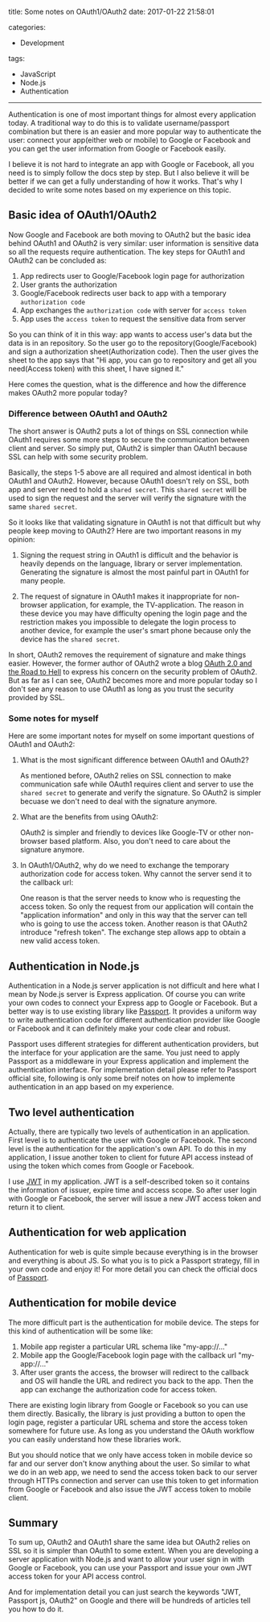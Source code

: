 title: Some notes on OAuth1/OAuth2
date: 2017-01-22 21:58:01

categories:
- Development

tags:
- JavaScript
- Node.js
- Authentication
---

Authentication is one of most important things for almost every application today. A traditional way to do this is to validate username/passport combination but there is an easier and more popular way to authenticate the user: connect your app(either web or mobile) to Google or Facebook and you can get the user information from Google or Facebook easily.

I believe it is not hard to integrate an app with Google or Facebook, all you need is to simply follow the docs step by step. But I also believe it will be better if we can get a fully understanding of how it works. That's why I decided to write some notes based on my experience on this topic.

## Basic idea of OAuth1/OAuth2

Now Google and Facebook are both moving to OAuth2 but the basic idea behind OAuth1 and OAuth2 is very similar: user information is sensitive data so all the requests require authentication. The key steps for OAuth1 and OAuth2 can be concluded as:

1. App redirects user to Google/Facebook login page for authorization
2. User grants the authorization
3. Google/Facebook redirects user back to app with a temporary `authorization code`
4. App exchanges the `authorization code` with server for `access token` 
5. App uses the `access token` to request the sensitive data from server

So you can think of it in this way: app wants to access user's data but the data is in an repository. So the user go to the repository(Google/Facebook) and sign a authorization sheet(Authorization code). Then the user gives the sheet to the app says that "Hi app, you can go to repository and get all you need(Access token) with this sheet, I have signed it."

Here comes the question, what is the difference and how the difference makes OAuth2 more popular today? 

### Difference between OAuth1 and OAuth2
The short answer is OAuth2 puts a lot of things on SSL connection while OAuth1 requires some more steps to secure the communication between client and server. So simply put, OAuth2 is simpler than OAuth1 because SSL can help with some security problem.

Basically, the steps 1-5 above are all required and almost identical in both OAuth1 and OAuth2. However, because OAuth1 doesn't rely on SSL, both app and server need to hold a `shared secret`. This `shared secret` will be used to sign the request and the server will verify the signature with the same `shared secret`.

So it looks like that validating signature in OAuth1 is not that difficult but why people keep moving to OAuth2? Here are two important reasons in my opinion:

1. Signing the request string in OAuth1 is difficult and the behavior is heavily depends on the language, library or server implementation. Generating the signature is almost the most painful part in OAuth1 for many people.

2. The request of signature in OAuth1 makes it inappropriate for non-browser application, for example, the TV-application. The reason in these device you may have difficulty opening the login page and the restriction makes you impossible to delegate the login process to another device, for example the user's smart phone because only the device has the `shared secret`.

In short, OAuth2 removes the requirement of signature and make things easier. However, the former author of OAuth2 wrote a blog [OAuth 2.0 and the Road to Hell](https://hueniverse.com/2012/07/26/oauth-2-0-and-the-road-to-hell/) to express his concern on the security problem of OAuth2. But as far as I can see, OAuth2 becomes more and more popular today so I don't see any reason to use OAuth1 as long as you trust the security provided by SSL.

### Some notes for myself
Here are some important notes for myself on some important questions of OAuth1 and OAuth2:

1. What is the most significant difference between OAuth1 and OAuth2?
    
    As mentioned before, OAuth2 relies on SSL connection to make communication safe while OAuth1 requires client and server to use the `shared secret` to generate and verify the signature. So OAuth2 is simpler becuase we don't need to deal with the signature anymore.

2. What are the benefits from using OAuth2:

    OAuth2 is simpler and friendly to devices like Google-TV or other non-browser based platform. Also, you don't need to care about the signature anymore. 

3. In OAuth1/OAuth2, why do we need to exchange the temporary authorization code for access token. Why cannot the server send it to the callback url:
    
    One reason is that the server needs to know who is requesting the access token. So only the request from our application will contain the "application information" and only in this way that the server can tell who is going to use the access token.
    Another reason is that OAuth2 introduce "refresh token". The exchange step allows app to obtain a new valid access token.


## Authentication in Node.js
Authentication in a Node.js server application is not difficult and here what I mean by Node.js server is Express application. Of course you can write your own codes to connect your Express app to Google or Facebook. But a better way is to use existing library like [Passport](http://passportjs.org/). It provides a uniform way to write authentication code for different authentication provider like Google or Facebook and it can definitely make your code clear and robust.

Passport uses different strategies for different authentication providers, but the interface for your application are the same. You just need to apply Passport as a middleware in your Express application and implement the authentication interface. For implementation detail please refer to Passport official site, following is only some breif notes on how to implemente authentication in an app based on my experience.

## Two level authentication
Actually, there are typically two levels of authentication in an application. First level is to authenticate the user with Google or Facebook. The second level is the authentication for the application's own API. To do this in my application, I issue another token to client for future API access instead of using the token which comes from Google or Facebook. 

I use [JWT](https://jwt.io/) in my application. JWT is a self-described token so it contains the information of issuer, expire time and access scope. So after user login with Google or Facebook, the server will issue a new JWT access token and return it to client. 

## Authentication for web application
Authentication for web is quite simple because everything is in the browser and everything is about JS. So what you is to pick a Passport strategy, fill in your own code and enjoy it! For more detail you can check the official docs of [Passport](http://passportjs.org/).

## Authentication for mobile device
The more difficult part is the authentication for mobile device. The steps for this kind of authentication will be some like:

1. Mobile app register a particular URL schema like "my-app://..."
2. Mobile app the Google/Facebook login page with the callback url "my-app://..."
3. After user grants the access, the browser will redirect to the callback and OS will handle the URL and redirect you back to the app. Then the app can exchange the authorization code for access token.

There are existing login library from Google or Facebook so you can use them directly. Basically, the library is just providing a button to open the login page, register a particular URL schema and store the access token somewhere for future use. As long as you understand the OAuth workflow you can easily understand how these libraries work.

But you should notice that we only have access token in mobile device so far and our server don't know anything about the user. So similar to what we do in an web app, we need to send the access token back to our server through HTTPs connection and server can use this token to get information from Google or Facebook and also issue the JWT access token to mobile client.

## Summary
To sum up, OAuth2 and OAuth1 share the same idea but OAuth2 relies on SSL so it is simpler than OAuth1 to some extent. When you are developing a server application with Node.js and want to allow your user sign in with Google or Facebook, you can use your Passport and issue your own JWT access token for your API access control.

And for implementation detail you can just search the keywords "JWT, Passport js, OAuth2" on Google and there will be hundreds of articles tell you how to do it.


